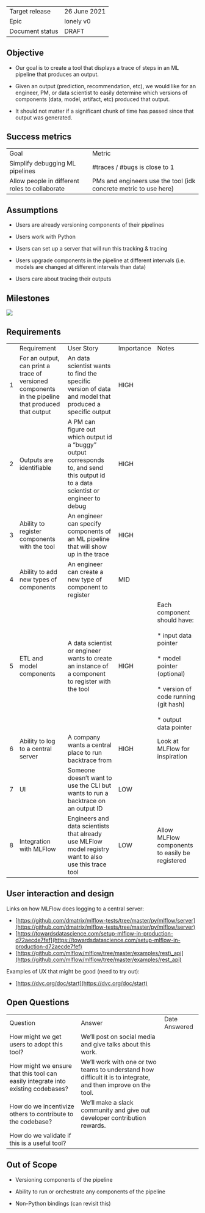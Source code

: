  |     |     |
 | --- | --- |
 | Target release | 26 June 2021 |
 | Epic | lonely v0 |
 | Document status | DRAFT |

 Objective
 ---------

 *   Our goal is to create a tool that displays a trace of steps in an ML pipeline that produces an output.

 *   Given an output (prediction, recommendation, etc), we would like for an engineer, PM, or data scientist to easily determine which versions of components (data, model, artifact, etc) produced that output.

 *   It should not matter if a significant chunk of time has passed since that output was generated.


 Success metrics
 ---------------

 |     |     |
 | --- | --- |
 | Goal | Metric |
 | Simplify debugging ML pipelines | #traces / #bugs is close to 1 |
 | Allow people in different roles to collaborate | PMs and engineers use the tool (idk concrete metric to use here) |

 Assumptions
 -----------

 *   Users are already versioning components of their pipelines

 *   Users work with Python

 *   Users can set up a server that will run this tracking & tracing

 *   Users upgrade components in the pipeline at different intervals (i.e. models are changed at different intervals than data)

 *   Users care about tracing their outputs


 Milestones
 ----------

 ![](/wiki/plugins/servlet/roadmap/image/327682/1/c013a8cf46e3276583f2ddb4893243e4.png)

 Requirements
 ------------

 |     |     |     |     |     |
 | --- | --- | --- | --- | --- |
 |     | Requirement | User Story | Importance | Notes |
 | 1   | For an output, can print a trace of versioned components in the pipeline that produced that output | An data scientist wants to find the specific version of data and model that produced a specific output | HIGH |     |
 | 2   | Outputs are identifiable | A PM can figure out which output id a “buggy” output corresponds to, and send this output id to a data scientist or engineer to debug | HIGH |     |
 | 3   | Ability to register components with the tool | An engineer can specify components of an ML pipeline that will show up in the trace | HIGH |     |
 | 4   | Ability to add new types of components | An engineer can create a new type of component to register | MID |     |
 | 5   | ETL and model components | A data scientist or engineer wants to create an instance of a component to register with the tool | HIGH | Each component should have:<br><br>*   input data pointer<br>    <br>*   model pointer (optional)<br>    <br>*   version of code running (git hash)<br>    <br>*   output data pointer |
 | 6   | Ability to log to a central server | A company wants a central place to run backtrace from | HIGH | Look at MLFlow for inspiration |
 | 7   | UI  | Someone doesn’t want to use the CLI but wants to run a backtrace on an output ID | LOW |     |
 | 8   | Integration with MLFlow | Engineers and data scientists that already use MLFlow model registry want to also use this trace tool | LOW | Allow MLFlow components to easily be registered |

 User interaction and design
 ---------------------------

 Links on how MLFlow does logging to a central server:

 *   [https://github.com/dmatrix/mlflow-tests/tree/master/py/mlflow/server](https://github.com/dmatrix/mlflow-tests/tree/master/py/mlflow/server)
 *   [https://towardsdatascience.com/setup-mlflow-in-production-d72aecde7fef](https://towardsdatascience.com/setup-mlflow-in-production-d72aecde7fef)
 *   [https://github.com/mlflow/mlflow/tree/master/examples/rest\_api](https://github.com/mlflow/mlflow/tree/master/examples/rest_api)

 Examples of UX that might be good (need to try out):

 *   [https://dvc.org/doc/start](https://dvc.org/doc/start)


 Open Questions
 --------------

 |     |     |     |
 | --- | --- | --- |
 | Question | Answer | Date Answered |
 | How might we get users to adopt this tool? | We’ll post on social media and give talks about this work. |     |
 | How might we ensure that this tool can easily integrate into existing codebases? | We’ll work with one or two teams to understand how difficult it is to integrate, and then improve on the tool. |     |
 | How do we incentivize others to contribute to the codebase? | We’ll make a slack community and give out developer contribution rewards. |     |
 | How do we validate if this is a useful tool? |     |     |

 Out of Scope
 ------------

 *   Versioning components of the pipeline

 *   Ability to run or orchestrate any components of the pipeline

 *   Non-Python bindings (can revisit this)

